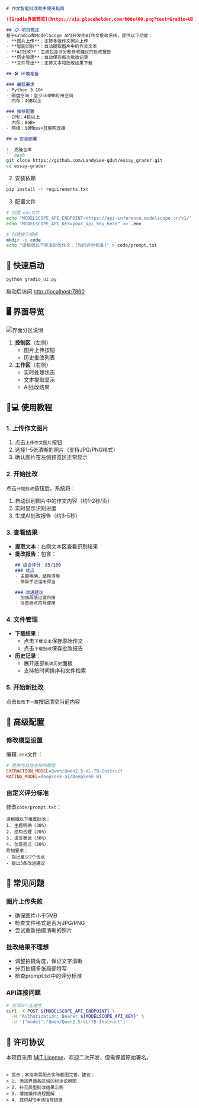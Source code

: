 

```markdown
# 作文智能批改助手使用指南

![Gradio界面预览](https://via.placeholder.com/800x400.png?text=Gradio+UI+Preview)

## 📋 项目概述
基于Gradio和ModelScope API开发的AI作文批改系统，提供以下功能：
- **图片上传**：支持多张作文照片上传
- **智能识别**：自动提取图片中的作文文本
- **AI批改**：生成包含评分和修改建议的批改报告
- **历史管理**：自动保存每次批改记录
- **文件导出**：支持文本和批改结果下载

## 🛠️ 环境准备

### 最低要求
- Python 3.10+
- 磁盘空间：至少500MB可用空间
- 内存：4GB以上

### 推荐配置
- CPU：4核以上
- 内存：8GB+
- 网络：10Mbps+互联网连接

## ⚙️ 安装部署

1. 克隆仓库
```bash
git clone https://github.com/LandyLee-gdut/essay_grader.git
cd essay-grader
```

2. 安装依赖
```bash
pip install -r requirements.txt
```

3. 配置文件
```bash
# 创建.env文件
echo "MODELSCOPE_API_ENDPOINT=https://api-inference.modelscope.cn/v1/" > .env
echo "MODELSCOPE_API_KEY=your_api_key_here" >> .env

# 创建提示模板
mkdir -p code
echo "请根据以下标准批改作文：[你的评分标准]" > code/prompt.txt
```

## 🚀 快速启动
```bash
python gradio_ui.py
```
启动后访问 [http://localhost:7860](http://localhost:7860)

## 🖥️ 界面导览
![界面分区说明](https://via.placeholder.com/800x400.png?text=UI+Layout+Explanation)
1. **控制区**（左侧）
   - 图片上传按钮
   - 历史批改列表
2. **工作区**（右侧）
   - 实时处理状态
   - 文本提取显示
   - AI批改结果

## 🧑💻 使用教程

### 1. 上传作文图片
1. 点击`上传作文图片`按钮
2. 选择1-5张清晰的照片（支持JPG/PNG格式）
3. 确认图片在左侧预览区正常显示

### 2. 开始批改
点击`开始批改`按钮后，系统将：
1. 自动识别图片中的作文内容（约1-2秒/页）
2. 实时显示识别进度
3. 生成AI批改报告（约3-5秒）

### 3. 查看结果
- **提取文本**：右侧文本区查看识别结果
- **批改报告**：包含：
  ```markdown
  ## 综合评分：85/100
  ### 优点
  - 主题明确，结构清晰
  - 修辞手法运用得当
  
  ### 改进建议
  - 加强段落过渡衔接
  - 注意标点符号使用
  ```

### 4. 文件管理
- **下载结果**：
  - 点击`下载文本`保存原始作文
  - 点击`下载批改`保存批改报告
- **历史记录**：
  - 展开底部`批改历史`面板
  - 支持按时间排序和文件检索

### 5. 开始新批改
点击`批改下一篇`按钮清空当前内容

## 🔧 高级配置

### 修改模型设置
编辑`.env`文件：
```ini
# 更换为其他支持的模型
EXTRACTION_MODEL=Qwen/Qwen2.5-VL-7B-Instruct
RATING_MODEL=deepseek-ai/DeepSeek-R1
```

### 自定义评分标准
修改`code/prompt.txt`：
```text
请根据以下维度批改：
1. 主题明确（30%）
2. 结构合理（20%）
3. 语言表达（30%）
4. 创意亮点（20%）
附加要求：
- 指出至少2个优点
- 提出3条改进建议
```

## 🚨 常见问题

### 图片上传失败
- 确保图片小于5MB
- 检查文件格式是否为JPG/PNG
- 尝试重新拍摄清晰的照片

### 批改结果不理想
- 调整拍摄角度，保证文字清晰
- 分页拍摄多张局部特写
- 检查prompt.txt中的评分标准

### API连接问题
```bash
# 测试API连通性
curl -X POST ${MODELSCOPE_API_ENDPOINT} \
  -H "Authorization: Bearer ${MODELSCOPE_API_KEY}" \
  -d '{"model":"Qwen/Qwen2.5-VL-7B-Instruct"}'
```

## 📜 许可协议
本项目采用 [MIT License](LICENSE)，欢迎二次开发，但需保留原始署名。

```

> 提示：本指南需配合实际截图完善，建议：
> 1. 添加界面各区域的标注说明图
> 2. 补充典型批改结果示例
> 3. 增加操作流程图解
> 4. 提供API申请指导链接